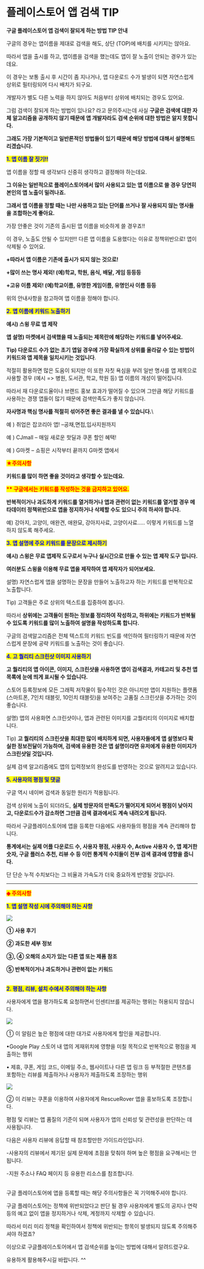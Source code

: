 # 플레이스토어 앱 검색 TIP

**구글 플레이스토어 앱 검색이 잘되게 하는 방법 TIP 안내**

구글의 경우는 앱이름을 제대로 검색을 해도, 상단 (TOP)에 배치를 시키지는 않아요.&#x20;

따라서 앱을 출시를 하고, 앱이름을 검색을 했는데도 앱이 잘 노출이 안되는 경우가 있는데요.

이 경우는 보통 출시 후 시간이 좀 지나거나, 앱 다운로드 수가 발생이 되면 자연스럽게 상위로 필터링되어 다시 배치가 되구요.

개발자가 별도 다른 노력을 하지 않아도 처음부터 상위에 배치되는 경우도 있어요.&#x20;

그럼 검색이 잘되게 하는 방법이 있나요? 라고 문의주시는데 사실 **구글은 검색에 대한 자체 알고리즘을 공개하지 않기 때문에 앱 개발자라도 검색 순위에 대한 방법은 알지 못합니다.**&#x20;

**그래도 가장 기본적이고 일반론적인 방법들이 있기 때문에 해당 방법에 대해서 설명해드리겠습니다.**&#x20;



<mark style="color:blue;">**1. 앱 이름 잘 짓기!!**</mark>

앱 이름을 정할 때 생각보다 신중히 생각하고 결정해야 하는데요.

**그 이유는 일반적으로 플레이스토어에서 많이 사용되고 있는 앱 이름으로 쓸 경우 당연히 본인의 앱 노출이 밀려나죠.**

**그래서 앱 이름을 정할 때는 나만 사용하고 있는 단어를 쓰거나 잘 사용되지 않는 명사들을 조합하는게 좋아요.**

가장 안좋은 것이 기존의 출시된 앱 이름을 비슷하게 쓸 경우죠!!

이 경우, 노출도 안될 수 있지만!! 다른 앱 이름을 도용했다는 이유로 정책위반으로! 앱이 삭제될 수 있어요.

**+따라서 앱 이름은 기존에 출시가 되지 않는 것으로!**

**+많이 쓰는 명사 제외! (예)학교, 학원, 음식, 배달, 게임 등등등**

**+고유 이름 제외! (예)학교이름, 유명한 게임이름, 유명인사 이름 등등** &#x20;

위의 안내사항을 참고하여 앱 이름을 정해야 합니다.&#x20;



<mark style="color:blue;">**2. 앱 이름에 키워드 노출하기**</mark>

**예시) 스윙 무료 앱 제작**

**앱 설명) 마켓에서 검색했을 때 노출되는 제목란에 해당하는 키워드를 넣어주세요.**

**Tip) 다운로드 수가 없는 초기 앱일 경우에 가장 확실하게 상위를 올라갈 수 있는 방법이 키워드와 앱 제목을 일치시키는 것입니다**.

적절히 활용하면 많은 도움이 되지만 이 또한 자칫 욕심을 부려 일반 명사를 앱 제목으로 사용할 경우 (예시 => 병원, 도서관, 학교, 학원 등) 앱 이름의 개성이 떨어집니다.&#x20;

따라서 재 다운로드율이나 브랜드 홍보 효과가 떨어질 수 있으며 그만큼 해당 키워드를 사용하는 경쟁 앱들이 많기 때문에 검색만족도가 좋지 않습니다.&#x20;

**자사명과 핵심 명사를 적절히 섞어주면 좋은 결과를 낼 수 있습니다.**\


예 ) 취업은 잡코리아 앱! –공채,면접,입사지원까지

예 ) CJmall – 매일 새로운 핫딜과 쿠폰 할인 혜택!

예 ) G마켓 – 쇼핑은 시작부터 끝까지 G마켓 앱에서



<mark style="color:red;">**★주의사항**</mark>

**키워드를 많이 하면 좋을 것이라고 생각할 수 있는데요.**&#x20;

<mark style="color:red;">**\*\* 구글에서는 키워드를 작성하는 것을 금지하고 있어요.**</mark>&#x20;

**반복적이거나 과도하게 키워드를 열거하거나 앱과 관련이 없는 키워드를 열거할 경우 메타데이터 정책위반으로 앱을 정지하거나 삭제할 수도 있으니 주의 하셔야 합니다.**

예) 강아지, 고양이, 애완견, 애완묘, 강아지사료, 고양이사료….. 이렇게 키워드를 느열하지 않도록 해주세요.



<mark style="color:blue;">**3. 앱 설명에 주요 키워드를 문장으로 제시하기**</mark>

**예시) 스윙은 무료 앱제작 도구로서 누구나 실시간으로 만들 수 있는 앱 제작 도구 입니다.**

**여러분도 스윙을 이용해 무료 앱을 제작하여 앱 제작자가 되어보세요.**

설명) 자연스럽게 앱을 설명하는 문장을 만들어 노출하고자 하는 키워드를 반복적으로 노출합니다.

Tip) 고객들은 주로 상위의 텍스트를 집중하여 봅니다.&#x20;

따라서 **상위에는 고객들이 원하는 정보를 정리하여 작성하고, 하위에는 키워드가 반복될 수 있도록 키워드를 많이 노출하여 설명을 작성하도록 합니다.**&#x20;

구글의 검색알고리즘은 전체 텍스트의 키워드 빈도를 색인하여 필터링하기 때문에 자연스럽게 문장에 공략 키워드를 노출하는 것이 좋습니다.



<mark style="color:blue;">**4. 고 퀄리티 스크린샷 이미지 사용하기**</mark>

**고 퀄리티의 앱 아이콘, 이미지, 스크린샷을 사용하면 앱이 검색결과, 카테고리 및 추천 앱 목록에 눈에 띄게 표시될 수 있습니다.**

스토어 등록정보에 모든 그래픽 저작물이 필수적인 것은 아니지만 앱이 지원하는 플랫폼(스마트폰, 7인치 태블릿, 10인치 태블릿)을 보여주는 고품질 스크린샷을 추가하는 것이 좋습니다.

설명) 앱의 사용화면 스크린샷이나, 앱과 관련된 이미지를 고퀄리티의 이미지로 배치합니다.

Tip) **고 퀄리티의 스크린샷을 최대한 많이 배치하게 되면, 사용자들에게 앱 설명보다 확실한 정보전달이 가능하며, 검색에 유용한 것은 앱 설명이라면 유저에게 유용한 이미지가 스크린샷일 것입니다.**&#x20;

실제 검색 알고리즘에도 앱의 입력정보의 완성도를 반영하는 것으로 알려지고 있습니다.

&#x20;

<mark style="color:blue;">**5. 사용자의 평점 및 댓글**</mark>

구글 역시 네이버 검색과 동일한 원리가 적용됩니다.

검색 상위에 노출이 되더라도, **실제 방문자의 만족도가 떨어지게 되어서 평점이 낮아지고, 다운로드수가 감소하면 그만큼 검색 결과에서도 계속 내려오게 됩니다.**

따라서 구글플레이스토어에 앱을 등록한 다음에도 사용자들의 평점을 계속 관리해야 합니다.&#x20;

**통계에서는 실제 어플 다운로드 수, 사용자 평점, 사용자 수, Active 사용자 수, 앱 제거한 숫자, 구글 플러스 추천, 리뷰 수 등 이런 통계적 수치들이 전부 검색 결과에 영향을 줍니다.**

단 단순 누적 수치보다는 그 비율과 가속도가 더욱 중요하게 반영될 것입니다.

***

<mark style="color:red;">**◈ 주의사항**</mark>

<mark style="color:blue;">**1. 앱 설명 작성 시에 주의해야 하는 사항**</mark>

![](https://s3.ap-northeast-2.amazonaws.com/swing2bucket/resource/image/help/4d39b1e27df8bdeeb82c5ee9f253f810.jpg)

**① 사용 후기**

**② 과도한 세부 정보**

**③, ④ 오해의 소지가 있는 다른 앱 또는 제품 참조**

**⑤ 반복적이거나 과도하거나 관련이 없는 키워드**

&#x20;\
<mark style="color:blue;">**2.  평점, 리뷰, 설치 수에서 주의해야 하는 사항**</mark>

사용자에게 앱을 평가하도록 요청하면서 인센티브를 제공하는 행위는 허용되지 않습니다.

![](https://s3.ap-northeast-2.amazonaws.com/swing2bucket/resource/image/help/813e4878cbbf55842fa596261d2581ed.jpg)

① 이 알림은 높은 평점에 대한 대가로 사용자에게 할인을 제공합니다.

•Google Play 스토어 내 앱의 게재위치에 영향을 미칠 목적으로 반복적으로 평점을 제출하는 행위

• 제휴, 쿠폰, 게임 코드, 이메일 주소, 웹사이트나 다른 앱 링크 등 부적절한 콘텐츠를 포함하는 리뷰를 제출하거나 사용자가 제출하도록 조장하는 행위

&#x20;

![](https://wp.swing2app.co.kr/wp-content/uploads/2018/09/9.13\_3-576x1024.png)

② 이 리뷰는 쿠폰을 이용하여 사용자에게 RescueRover 앱을 홍보하도록 조장합니다.

평점 및 리뷰는 앱 품질의 기준이 되며 사용자가 앱의 신뢰성 및 관련성을 판단하는 데 사용됩니다.&#x20;

다음은 사용자 리뷰에 응답할 때 참조할만한 가이드라인입니다.

\-사용자의 리뷰에서 제기된 실제 문제에 초점을 맞춰야 하며 높은 평점을 요구해서는 안 됩니다.

\-지원 주소나 FAQ 페이지 등 유용한 리소스를 참조합니다.

\
구글 플레이스토어에 앱을 등록할 때는 해당 주의사항들은 꼭 기억해주셔야 합니다.&#x20;

구글 플레이스토어는 정책에 위반되었다고 판단 될 경우 사용자에게 별도의 공지나 연락 등의 예고 없이 앱을 정지하거나 삭제, 계정까지 삭제할 수 있습니다.

따라서 미리 미리 정책을 확인하여서 정책에 위반되는 항목이 발생되지 않도록 주의해주셔야 하겠죠?

이상으로 구글플레이스토어에서 앱 검색순위를 높이는 방법에 대해서 알려드렸구요.&#x20;

유용하게 활용해주시길 바랍니다. ^^
